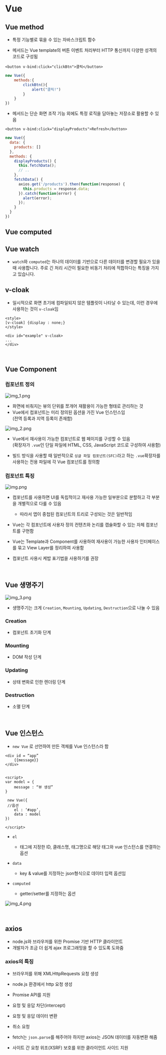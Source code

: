 # Vue

## Vue method

- 특정 기능별로 묶을 수 있는 자바스크립트 함수

- 메서드는 Vue template의 버튼 이벤트 처리부터 HTTP 통신까지 다양한 성격의 코드로 구성됨

```vue
<button v-bind:click="clickBtn">클릭</button>
```

```javascript
new Vue({
    methods:{
        clickBtn(){
            alert("클릭!")
        }
    }
})
```


- 메서드는 단순 화면 조작 기능 외에도 특정 로직을 담아놓는 저장소로 활용할 수 있음

```vue
<button v-bind:click="displayProducts">Refresh</button>
```

```js
new Vue({
  data: {
    products: []
  },
  methods: {
    displayProducts() {
      this.fetchData();
      // ..
    },
    fetchData() {
      axios.get('/products').then(function(response) {
        this.products = response.data;
      }).catch(function(error) {
        alert(error);
      });
    }
  }
})

```




## Vue computed


## Vue watch

- `watch`와 `computed`는 하나의 데이터를 기반으로 다른 데이터를 변경할 필요가 있을 때 사용합니다.
  주로 긴 처리 시간이 필요한 비동기 처리에 적합하다는 특징을 가지고 있습니다.


## v-cloak

- 일시적으로 화면 초기에 컴파일되지 않은 템플릿이 나타날 수 있는데, 이런 경우에 사용하는 것이 `v-cloak`임


```vue
<style>
[v-cloak] {display : none;}
</style>

<div id="example" v-cloak>
...
</div>
```




<br>


## Vue Component


### 컴포넌트 정의

![img_1.png](img_1.png)

- 화면에 비춰지는 뷰의 단위를 쪼개어 재활용이 가능한 형태로 관리하는 것
- Vue에서 컴포넌트는 미리 정의된 옵션을 가진 Vue 인스턴스임
<br> (전역 등록과 지역 등록이 존재함)



![img_2.png](img_2.png)

- Vue에서 재사용이 가능한 컴포넌트로 웹 페이지를 구성할 수 있음
<br> (확장자가 `.vue`인 단일 파일에 HTML, CSS, JavaScript 코드로 구성하여 사용함)




- 빌드 방식을 사용할 때 일반적으로 `싱글 파일 컴포넌트(SFC)`라고 하는 `.vue`확장자를 사용하는
  전용 파일에 각 Vue 컴포넌트를 정의함



### 컴포넌트 특징

![img.png](img.png)


- 컴포넌트를 사용하면 UI를 독립적이고 재사용 가능한 일부분으로 분할하고 각 부분을
개별적으로 다룰 수 있음
  - 따라서 앱이 중첩된 컴포넌트의 트리로 구성되는 것은 일반적임


- Vue는 각 컴포넌트에 사용자 정의 컨텐츠와 논리를 캡슐화할 수 있는 자체 컴포넌트를 구현함


- Vue는 Template과 Component를 사용하여 재사용이 가능한 사용자 인터페이스를 묶고 View Layer를 정리하여 사용함




- 컴포넌트 사용시 케밥 표기법을 사용하기를 권장


<br>


## Vue 생명주기

![img_3.png](img_3.png)

- 생명주기는 크게 `Creation`, `Mounting`, `Updating`, `Destruction`으로 나눌 수 있음

### Creation

- 컴포넌트 초기화 단계

### Mounting

- DOM 작성 단계

### Updating


- 상태 변화로 인한 렌더링 단계

### Destruction

- 소멸 단계


<br>

## Vue 인스턴스 

- `new Vue` 로 선언하여 만든 객체를 Vue 인스턴스라 함

```vue
<div id = “app”
    {{message}}
</div>


<script>
var model = {
    message : “뷰 생성”
}

 new Vue({  
 //옵션
    el : ‘#app’,
    data : model
})

</script>
```

- `el`
  - 태그에 지정한 ID, 클래스명, 태그명으로 해당 태그와 vue 인스턴스를 연결하는 옵션



- `data`
  - key & value를 지정하는 json형식으로 데이터 입력 옵션임


- `computed`
  - getter/setter를 지정하는 옵션


![img_4.png](img_4.png)


<br>

## axios

- node.js와 브라우저를 위한 Promise 기반 HTTP 클라이언트
- 개발자가 조금 더 쉽게 ajax 프로그래밍을 할 수 있도록 도와줌

### axios의 특징

- 브라우저를 위해 XMLHttpRequests 요청 생성
- node.js 환경에서 http 요청 생성
- Promise API를 지원
- 요청 및 응답 차단(intercept)
- 요청 및 응답 데이터 변환
- 취소 요청

- fetch는 `json.parse`를 해주어야 하지만 axios는 JSON 데이터를 자동변환 해줌
- 사이트 간 요청 위조(XSRF) 보호를 위한 클라이언트 사이드 지원